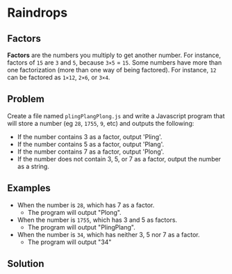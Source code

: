 # Raindrops

## Factors

**Factors** are the numbers you multiply to get another number. For instance, factors of `15` are `3` and `5`, because `3×5` = `15`. 
Some numbers have more than one factorization (more than one way of being factored). 
For instance, `12` can be factored as `1×12`, `2×6`, or `3×4`.


## Problem

Create a file named `plingPlangPlong.js` and write a Javascript program that will store a number (eg `28`, `1755`, `9`, etc) and outputs the following:

- If the number contains 3 as a factor, output 'Pling'.
- If the number contains 5 as a factor, output 'Plang'.
- If the number contains 7 as a factor, output 'Plong'.
- If the number does not contain 3, 5, or 7 as a factor, output the number as a string.

## Examples
- When the number is `28`, which has 7 as a factor.
  - The program will output "Plong".
- When the number is `1755`, which has 3 and 5 as factors.
  - The program will output "PlingPlang".
- When the number is `34`, which has neither 3, 5 nor 7 as a factor.
  - The program will output "34"

## Solution 
<!-- 
/*
var factorialValue = function(factorValue)
{  
     if(factorValue%7==0)
     {
       console.log('Plong');
     } 
     else if(factorValue%3==0&&factorValue%5==0)
      {
        console.log('PlingPlang'); 
       }
     else if(factorValue%5==0)
      {
        console.log('Plang');
      }
     else if(factorValue%3==0)
      {
        console.log('Pling');
       }
     else 
         console.log(factorValue);
}
*/ 
-->